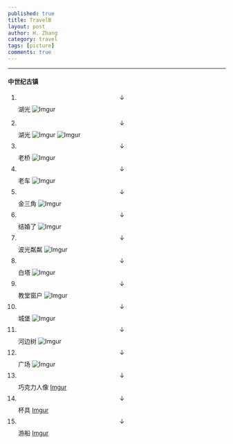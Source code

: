 ```yaml
---
published: true
title: TravelB
layout: post
author: H. Zhang
category: travel
tags: [picture]
comments: true
---
```

<!-- In Bruges, 2016.09.24 -->
---

#### 中世纪古镇 ####
1. $$\downarrow$$ 湖光
![Imgur](http://i.imgur.com/iv16nJa.jpg)
<!--more-->
2.  $$\downarrow$$ 湖光
![Imgur](http://i.imgur.com/NT1m8JQ.jpg)
	![Imgur](http://i.imgur.com/5G07Yk2.jpg)
3. $$\downarrow$$ 老桥 
![Imgur](http://i.imgur.com/xLOYMxF.jpg)
4. $$\downarrow$$ 老车
![Imgur](http://i.imgur.com/N4BjIYt.jpg)
5. $$\downarrow$$ 金三角 
![Imgur](http://i.imgur.com/OvezyVc.jpg)
6. $$\downarrow$$ 结婚了
![Imgur](http://i.imgur.com/lrPcKcm.jpg)
7. $$\downarrow$$ 波光粼粼
![Imgur](http://i.imgur.com/pfCCLc9.jpg)
9. $$\downarrow$$ 白塔
![Imgur](http://i.imgur.com/jkyOZkq.jpg)
10. $$\downarrow$$ 教堂窗户 
![Imgur](http://i.imgur.com/t9avT6s.jpg)
11. $$\downarrow$$ 城堡 
![Imgur](http://i.imgur.com/JN8DjTd.jpg)
12. $$\downarrow$$ 河边树
![Imgur](http://i.imgur.com/iBWPOJV.jpg)
13. $$\downarrow$$ 广场 
![Imgur](http://i.imgur.com/FRSkJkG.jpg)
14. $$\downarrow$$ 巧克力人像
[Imgur](http://i.imgur.com/r4MBYwO.jpg)
15. $$\downarrow$$ 杯具
[Imgur](http://i.imgur.com/uyjpBVi.jpg)
16. $$\downarrow$$ 游船
[Imgur](http://i.imgur.com/aP1bsil.jpg)




<!-- <center><embed src="http://gohom.win/HomPDF/mou.pdf" width="850" height="600"></center>
-->
